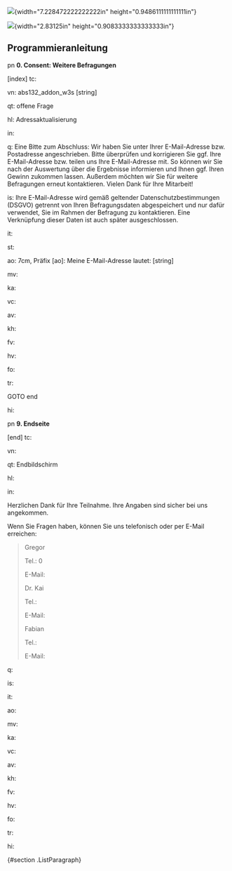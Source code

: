 ![](media/image1.png){width="7.228472222222222in"
height="0.9486111111111111in"}

![](media/image5.png){width="2.83125in" height="0.9083333333333333in"}

Programmieranleitung
--------------------

pn **0. Consent: Weitere Befragungen**

\[index\] tc:

vn: abs132\_addon\_w3s \[string\]

qt: offene Frage

hl: Adressaktualisierung

in:

q: Eine Bitte zum Abschluss: Wir haben Sie unter Ihrer E-Mail-Adresse
bzw. Postadresse angeschrieben. Bitte überprüfen und korrigieren Sie
ggf. Ihre E-Mail-Adresse bzw. teilen uns Ihre E-Mail-Adresse mit. So
können wir Sie nach der Auswertung über die Ergebnisse informieren und
Ihnen ggf. Ihren Gewinn zukommen lassen. Außerdem möchten wir Sie für
weitere Befragungen erneut kontaktieren. Vielen Dank für Ihre Mitarbeit!

is: Ihre E-Mail-Adresse wird gemäß geltender Datenschutzbestimmungen
(DSGVO) getrennt von Ihren Befragungsdaten abgespeichert und nur dafür
verwendet, Sie im Rahmen der Befragung zu kontaktieren. Eine Verknüpfung
dieser Daten ist auch später ausgeschlossen.

it:

st:

ao: 7cm, Präfix \[ao\]: Meine E-Mail-Adresse lautet: \[string\]

mv:

ka:

vc:

av:

kh:

fv:

hv:

fo:

tr:

GOTO end

hi:

pn **9. Endseite**

\[end\] tc:

vn:

qt: Endbildschirm

hl:

in:

Herzlichen Dank für Ihre Teilnahme. Ihre Angaben sind sicher bei uns
angekommen.

Wenn Sie Fragen haben, können Sie uns telefonisch oder per E-Mail
erreichen:

> Gregor 
>
> Tel.: 0
>
> E-Mail: 
>
> Dr. Kai 
>
> Tel.: 
>
> E-Mail: 
>
> Fabian 
>
> Tel.: 
>
> E-Mail: 

q:

is:

it:

ao:

mv:

ka:

vc:

av:

kh:

fv:

hv:

fo:

tr:

hi:

 {#section .ListParagraph}

